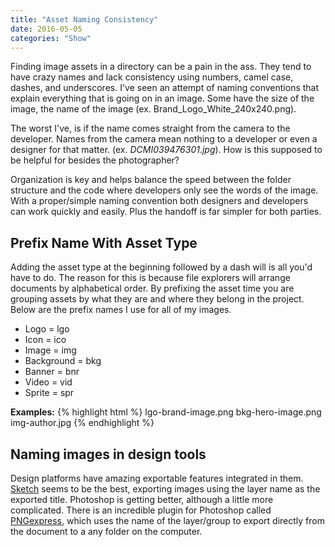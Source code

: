 ```yaml
---
title: "Asset Naming Consistency"
date: 2016-05-05
categories: "Show"
---
```

Finding image assets in a directory can be a pain in the ass. They tend to have crazy names and lack consistency using numbers, camel case, dashes, and underscores. I've seen an attempt of naming conventions that explain everything that is going on in an image. Some have the size of the image, the name of the image (ex. Brand_Logo_White_240x240.png).

The worst I've, is if the name comes straight from the camera to the developer. Names from the camera mean nothing to a developer or even a designer for that matter. (ex. _DCMI039476301.jpg_). How is this supposed to be helpful for besides the photographer?

Organization is key and helps balance the speed between the folder structure and the code where developers only see the words of the image. With a proper/simple naming convention both designers and developers can work quickly and easily. Plus the handoff is far simpler for both parties.

## Prefix Name With Asset Type

Adding the asset type at the beginning followed by a dash will is all you'd have to do. The reason for this is because file explorers will arrange documents by alphabetical order. By prefixing the asset time you are grouping assets by what they are and where they belong in the project. Below are the prefix names I use for all of my images.

- Logo = lgo
- Icon = ico
- Image = img
- Background = bkg
- Banner = bnr
- Video = vid
- Sprite = spr

__Examples:__
{% highlight html %}
lgo-brand-image.png
bkg-hero-image.png
img-author.jpg
{% endhighlight %}


## Naming images in design tools

Design platforms have amazing exportable features integrated in them. [Sketch](http://sketchapp.com/) seems to be the best, exporting images using the layer name as the exported title. Photoshop is getting better, although a little more complicated. There is an incredible plugin for Photoshop called [PNGexpress](http://www.pngexpress.com/), which uses the name of the layer/group to export directly from the document to a any folder on the computer.
